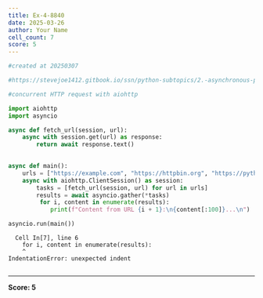 ```yaml
---
title: Ex-4-8840
date: 2025-03-26
author: Your Name
cell_count: 7
score: 5
---
```


```python
#created at 20250307
```


```python
#https://stevejoe1412.gitbook.io/ssn/python-subtopics/2.-asynchronous-programming
```


```python
#concurrent HTTP request with aiohttp
```


```python
import aiohttp
import asyncio
```


```python
async def fetch_url(session, url):
    async with session.get(url) as response:
        return await response.text()
        
```


```python
async def main():
    urls = ["https://example.com", "https://httpbin.org", "https://python.org"]
    async with aiohttp.ClientSession() as session:
        tasks = [fetch_url(session, url) for url in urls]
        results = await asyncio.gather(*tasks)
         for i, content in enumerate(results):
            print(f"Content from URL {i + 1}:\n{content[:100]}...\n")

asyncio.run(main())

```


      Cell In[7], line 6
        for i, content in enumerate(results):
        ^
    IndentationError: unexpected indent




```python

```


---
**Score: 5**